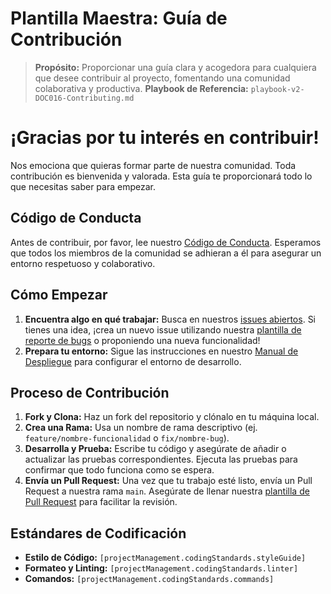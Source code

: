 # Plantilla Maestra: Guía de Contribución

> **Propósito:** Proporcionar una guía clara y acogedora para cualquiera que desee contribuir al proyecto, fomentando una comunidad colaborativa y productiva.
> **Playbook de Referencia:** `playbook-v2-DOC016-Contributing.md`

<!-- 
  INSTRUCCIONES PARA LA IA (Community Manager Agent):
  - Tu misión es generar este documento utilizando la información del `master_blueprint.json` para asegurar que las guías de contribución reflejen las prácticas actuales del proyecto.
-->

# ¡Gracias por tu interés en contribuir!

Nos emociona que quieras formar parte de nuestra comunidad. Toda contribución es bienvenida y valorada. Esta guía te proporcionará todo lo que necesitas saber para empezar.

## Código de Conducta

Antes de contribuir, por favor, lee nuestro [Código de Conducta](./DOC020-CodeOfConduct.md). Esperamos que todos los miembros de la comunidad se adhieran a él para asegurar un entorno respetuoso y colaborativo.

## Cómo Empezar

1.  **Encuentra algo en qué trabajar:** Busca en nuestros [issues abiertos]([URL_DEL_REPOSITORIO]/issues). Si tienes una idea, ¡crea un nuevo issue utilizando nuestra [plantilla de reporte de bugs](./DOC014-IssueTemplate.md) o proponiendo una nueva funcionalidad!
2.  **Prepara tu entorno:** Sigue las instrucciones en nuestro [Manual de Despliegue](./DOC010-Deployment.md) para configurar el entorno de desarrollo.

## Proceso de Contribución

1.  **Fork y Clona:** Haz un fork del repositorio y clónalo en tu máquina local.
2.  **Crea una Rama:** Usa un nombre de rama descriptivo (ej. `feature/nombre-funcionalidad` o `fix/nombre-bug`).
3.  **Desarrolla y Prueba:** Escribe tu código y asegúrate de añadir o actualizar las pruebas correspondientes. Ejecuta las pruebas para confirmar que todo funciona como se espera.
4.  **Envía un Pull Request:** Una vez que tu trabajo esté listo, envía un Pull Request a nuestra rama `main`. Asegúrate de llenar nuestra [plantilla de Pull Request](./DOC015-PullRequestTemplate.md) para facilitar la revisión.

## Estándares de Codificación

-   **Estilo de Código:** `[projectManagement.codingStandards.styleGuide]`
-   **Formateo y Linting:** `[projectManagement.codingStandards.linter]`
-   **Comandos:** `[projectManagement.codingStandards.commands]`